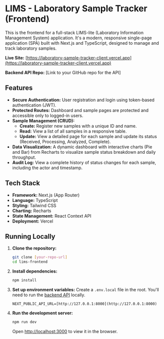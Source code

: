 # LIMS - Laboratory Sample Tracker (Frontend)

This is the frontend for a full-stack LIMS-lite (Laboratory Information Management System) application. It's a modern, responsive single-page application (SPA) built with Next.js and TypeScript, designed to manage and track laboratory samples.

**Live Site:** [https://laboratory-sample-tracker-client.vercel.app](https://laboratory-sample-tracker-client.vercel.app)

**Backend API Repo:** [Link to your GitHub repo for the API]

## Features

- **Secure Authentication:** User registration and login using token-based authentication (JWT).
- **Protected Routes:** Dashboard and sample pages are protected and accessible only to logged-in users.
- **Sample Management (CRUD):**
  - **Create:** Register new samples with a unique ID and name.
  - **Read:** View a list of all samples in a responsive table.
  - **Update:** View a detailed page for each sample and update its status (Received, Processing, Analyzed, Complete).
- **Data Visualization:** A dynamic dashboard with interactive charts (Pie and Bar) from Recharts to visualize sample status breakdown and daily throughput.
- **Audit Log:** View a complete history of status changes for each sample, including the actor and timestamp.

## Tech Stack

- **Framework:** Next.js (App Router)
- **Language:** TypeScript
- **Styling:** Tailwind CSS
- **Charting:** Recharts
- **State Management:** React Context API
- **Deployment:** Vercel

## Running Locally

1.  **Clone the repository:**
    ```bash
    git clone [your-repo-url]
    cd lims-frontend
    ```
2.  **Install dependencies:**
    ```bash
    npm install
    ```
3.  **Set up environment variables:**
    Create a `.env.local` file in the root. You'll need to run the [backend API]([link-to-your-api-repo]) locally.
    ```env
    NEXT_PUBLIC_API_URL=[http://127.0.0.1:8000](http://127.0.0.1:8000)
    ```
4.  **Run the development server:**
    ```bash
    npm run dev
    ```
    Open [http://localhost:3000](http://localhost:3000) to view it in the browser.
